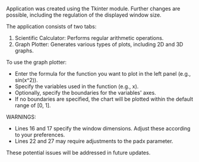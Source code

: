 Application was created using the Tkinter module. Further changes are possible, including the regulation of the displayed window size.

The application consists of two tabs:
1. Scientific Calculator: Performs regular arithmetic operations.
2. Graph Plotter: Generates various types of plots, including 2D and 3D graphs.

To use the graph plotter:
- Enter the formula for the function you want to plot in the left panel (e.g., sin(x^2)).
- Specify the variables used in the function (e.g., x).
- Optionally, specify the boundaries for the variables' axes.
- If no boundaries are specified, the chart will be plotted within the default range of [0, 1].

WARNINGS:
- Lines 16 and 17 specify the window dimensions. Adjust these according to your preferences.
- Lines 22 and 27 may require adjustments to the padx parameter.

These potential issues will be addressed in future updates.
